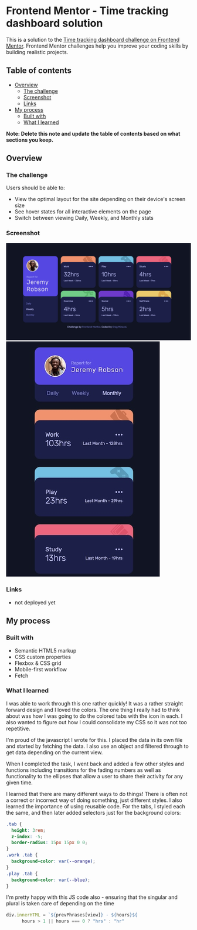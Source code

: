 # Frontend Mentor - Time tracking dashboard solution

This is a solution to the [Time tracking dashboard challenge on Frontend Mentor](https://www.frontendmentor.io/challenges/time-tracking-dashboard-UIQ7167Jw). Frontend Mentor challenges help you improve your coding skills by building realistic projects. 

## Table of contents

- [Overview](#overview)
  - [The challenge](#the-challenge)
  - [Screenshot](#screenshot)
  - [Links](#links)
- [My process](#my-process)
  - [Built with](#built-with)
  - [What I learned](#what-i-learned)


**Note: Delete this note and update the table of contents based on what sections you keep.**

## Overview

### The challenge

Users should be able to:

- View the optimal layout for the site depending on their device's screen size
- See hover states for all interactive elements on the page
- Switch between viewing Daily, Weekly, and Monthly stats


### Screenshot

![](./screenshots/desktop.jpg)
![](./screenshots/mobile.jpg)


### Links

- not deployed yet


## My process

### Built with

- Semantic HTML5 markup
- CSS custom properties
- Flexbox & CSS grid
- Mobile-first workflow
- Fetch


### What I learned

I was able to work through this one rather quickly!  It was a rather straight forward design and I loved the colors.  The one thing I really had to think about was how I was going to do the colored tabs with the icon in each.  I also wanted to figure out how I could consolidate my CSS so it was not too repetitive.  

I'm proud of the javascript I wrote for this.  I placed the data in its own file and started by fetching the data.  I also use an object and filtered through to get data depending on the current view.

When I completed the task, I went back and added a few other styles and functions including transitions for the fading numbers as well as functionality to the ellipses that allow a user to share their activity for any given time. 

I learned that there are many different ways to do things!  There is often not a correct or incorrect way of doing something, just different styles.  I also learned the importance of using reusable code.  For the tabs, I styled each the same, and then later added selectors just for the background colors:

```css
.tab {
  height: 3rem;
  z-index: -5;
  border-radius: 15px 15px 0 0;
}
.work .tab {
  background-color: var(--orange);
}
.play .tab {
  background-color: var(--blue);
}
```
I'm pretty happy with this JS code also - ensuring that the singular and plural is taken care of depending on the time
```js
div.innerHTML = `${prevPhrases[view]} - ${hours}${
      hours > 1 || hours === 0 ? "hrs" : "hr"
```

